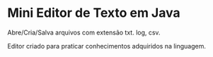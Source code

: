 # Mini Editor de Texto em Java

Abre/Cria/Salva arquivos com extensão txt. log, csv.

Editor criado para praticar conhecimentos adquiridos na linguagem.
